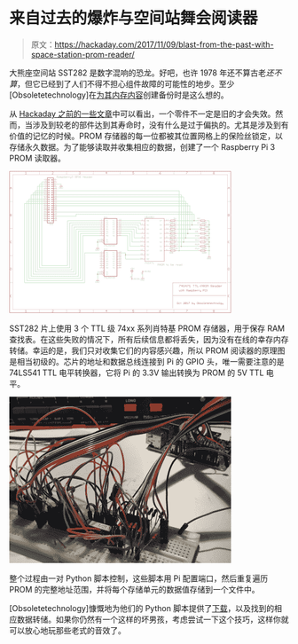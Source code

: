 # 来自过去的爆炸与空间站舞会阅读器

> 原文：<https://hackaday.com/2017/11/09/blast-from-the-past-with-space-station-prom-reader/>

大熊座空间站 SST282 是数字混响的恐龙。好吧，也许 1978 年还不算古老*还不算*，但它已经到了人们不得不担心组件故障的可能性的地步。至少[Obsoletetechnology]在[为其内存内容](https://obsoletetechnology.wordpress.com/projects/ursa-major-sst282-prom-data-dump/)创建备份时是这么想的。

从 [Hackaday 之前的一些文章](https://hackaday.com/2016/10/14/li-ion-tech-staring-into-the-abyss-with-note-7-failure/)中可以看出，一个零件不一定是旧的才会失效。然而，当涉及到较老的部件达到其寿命时，没有什么是过于偏执的。尤其是涉及到有价值的记忆的时候。PROM 存储器的每一位都被其位置网格上的保险丝锁定，以存储永久数据。为了能够读取并收集相应的数据，创建了一个 Raspberry Pi 3 PROM 读取器。

![](img/eb8ba1a6048af6c1f960bbf6434be200.png)

SST282 片上使用 3 个 TTL 级 74xx 系列肖特基 PROM 存储器，用于保存 RAM 查找表。在这些失败的情况下，所有后续信息都将丢失，因为没有在线的幸存内存转储。幸运的是，我们只对收集它们的内容感兴趣，所以 PROM 阅读器的原理图是相当初级的。芯片的地址和数据总线连接到 Pi 的 GPIO 头，唯一需要注意的是 74LS541 TTL 电平转换器，它将 Pi 的 3.3V 输出转换为 PROM 的 5V TTL 电平。

![](img/9ab8a8bf5d0349bdf5f8d974eccaf68d.png)

整个过程由一对 Python 脚本控制，这些脚本用 Pi 配置端口，然后重复遍历 PROM 的完整地址范围，并将每个存储单元的数据值存储到一个文件中。

[Obsoletetechnology]慷慨地为他们的 Python 脚本提供了[下载](https://www.dropbox.com/s/fkwoivdtksjaxpp/PromReader.zip?dl=0)，以及找到的相应数据转储。如果你仍然有一个这样的坏男孩，考虑尝试一下这个技巧，这样你就可以放心地玩那些老式的音效了。